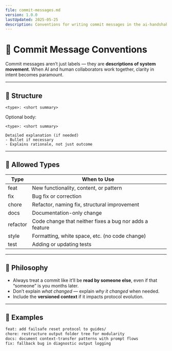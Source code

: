 ```yaml
---
file: commit-messages.md
version: 1.0.0
lastUpdated: 2025-05-25
description: Conventions for writing commit messages in the ai-handshake system.
---
```


# 📝 Commit Message Conventions

Commit messages aren’t just labels — they are **descriptions of system movement**. When AI and human collaborators work together, clarity in intent becomes paramount.

---

## 🧱 Structure

```text
<type>: <short summary>
```

Optional body:

```text
<type>: <short summary>

Detailed explanation (if needed)
- Bullet if necessary
- Explains rationale, not just outcome
```

---

## 🔖 Allowed Types

| Type    | When to Use                                                   |
|---------|----------------------------------------------------------------|
| feat    | New functionality, content, or pattern                        |
| fix     | Bug fix or correction                                         |
| chore   | Refactor, naming fix, structural improvement                  |
| docs    | Documentation-only change                                     |
| refactor| Code change that neither fixes a bug nor adds a feature       |
| style   | Formatting, white space, etc. (no code change)                |
| test    | Adding or updating tests                                      |

---

## 🧠 Philosophy

- Always treat a commit like it’ll be **read by someone else**, even if that “someone” is you months later.
- Don’t explain *what changed* — explain *why it changed* when needed.
- Include the **versioned context** if it impacts protocol evolution.

---

## 📌 Examples

```bash
feat: add failsafe reset protocol to guides/
chore: restructure output folder tree for modularity
docs: document context-transfer patterns with prompt flows
fix: fallback bug in diagnostic output logging
```

